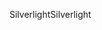 <span data-ttu-id="a0d17-101">Silverlight</span><span class="sxs-lookup"><span data-stu-id="a0d17-101">Silverlight</span></span>